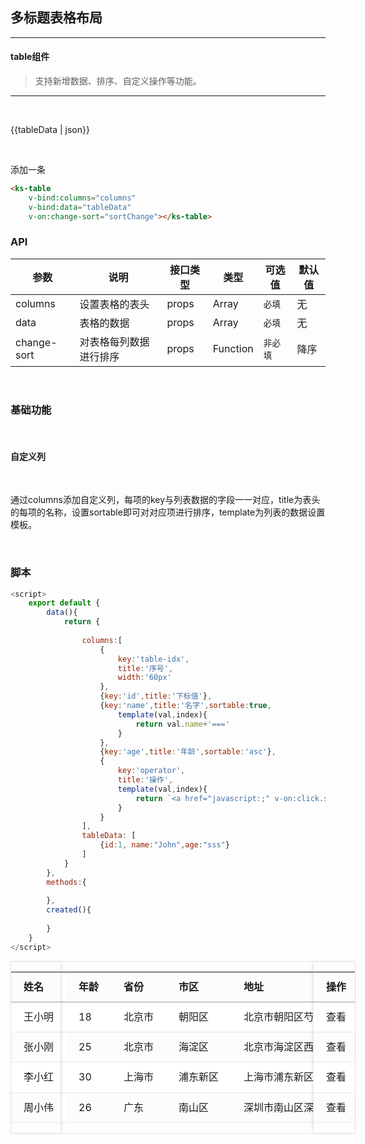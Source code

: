 ##  多标题表格布局

---

#### table组件

> 支持新增数据、排序、自定义操作等功能。

------

<br/>

{{tableData | json}}

<br/>

<ks-table
    v-bind:columns="columns"
    v-bind:data="tableData"
    v-on:change-sort="sortChange"></ks-table>

<ks-button v-on:click="addOneData">添加一条</ks-button>


```html
<ks-table
    v-bind:columns="columns"
    v-bind:data="tableData"
    v-on:change-sort="sortChange"></ks-table>
```
### API

| 参数 | 说明 | 接口类型 | 类型 | 可选值 | 默认值 |
|------|-------|----------|---------|-------|--------|
| columns | 设置表格的表头 | props | Array | `必填` | 无 |
| data | 表格的数据 | props | Array | `必填` | 无 |
| change-sort | 对表格每列数据进行排序 | props  | Function | `非必填` | 降序 |

<br/>

### 基础功能

<br/>

#### 自定义列

<br/>

通过columns添加自定义列，每项的key与列表数据的字段一一对应，title为表头的每项的名称，设置sortable即可对对应项进行排序，template为列表的数据设置模板。


<br/>

### 脚本

```javascript
<script>
    export default {
        data(){
            return {
                
                columns:[
                    {
                        key:'table-idx',
                        title:'序号',
                        width:'60px'
                    },
                    {key:'id',title:'下标值'},
                    {key:'name',title:'名字',sortable:true,
                        template(val,index){
                            return val.name+'==='
                        }
                    },
                    {key:'age',title:'年龄',sortable:'asc'},
                    {
                        key:'operator',
                        title:'操作',
                        template(val,index){
                            return `<a href="javascript:;" v-on:click.stop="output('${index}')" >操作</a><span>|</span><a href="javascript:;" v-on:click.stop="remove('${index}')" >删除</a>`
                        }
                    }
                ],
                tableData: [
                    {id:1, name:"John",age:"sss"}
                ]
            }
        },
        methods:{
            
        },
        created(){
            
        }
    }
</script>
```

<script type="text/javascript">
    export default {
        data(){
            return {
                
                columns:[
                    {
                        key:'table-idx',
                        title:'序号',
                        width:'60px'
                    },
                    {key:'id',title:'下标值'},
                    {key:'name',title:'名字',sortable:true,
                        template(val,index){
                            return val.name+'==='
                        }
                    },
                    {key:'age',title:'年龄',sortable:'asc'},
                    {
                        key:'operator',
                        title:'操作',
                        template(val,index){
                            return `<a href="javascript:;" v-on:click.stop="output('${index}')" >操作</a><span>|</span><a href="javascript:;" v-on:click.stop="remove('${index}')" >删除</a>`
                        }
                    }
                ],
                tableData: [
                    {id:1, name:"John",age:"sss"}
                ]
            }
        },
        methods:{
            addOneData(val){
                this.tableData.push({id:1, name:"John--",age:"sss",work:'IT',work2:'IT2',operator:''})   
            },
            output(val){
                this.$KsNotice.info('内容',`点击序列为：${val}`)
            },
            remove(index){
                // alert('delete: '+index)
                this.tableData.splice(index,1)
            },
            sortChange(key,val){
                this.$KsNotice.info('内容',`排序的字段为：${key}，顺序为：${val}`)
                
            }
        },
        created(){
            
        }
    }
</script>



<div class="table-wrapper">
    <div class="table-box table-striped">
        <div class="table-body">
            <table>
                <tr>
                    <th class="table-hidden">姓名</th>
                    <th>年龄</th>
                    <th>省份</th>
                    <th>市区</th>
                    <th>地址</th>
                    <th>邮编</th>
                    <th class="table-hidden">操作</th>
                </tr>
                <tr>
                    <td class="table-hidden">王小明</td>
                    <td>18</td>
                    <td>北京市</td>
                    <td>朝阳区</td>
                    <td>北京市朝阳区芍药居</td>
                    <td>100000</td>
                    <td class="table-hidden">查看</td>
                </tr>
                <tr>
                    <td class="table-hidden">张小刚</td>
                    <td>25</td>
                    <td>北京市</td>
                    <td>海淀区</td>
                    <td>北京市海淀区西二旗</td>
                    <td>100000</td>
                    <td class="table-hidden">查看</td>
                </tr>
                <tr>
                    <td class="table-hidden">李小红</td>
                    <td>30</td>
                    <td>上海市</td>
                    <td>浦东新区</td>
                    <td>上海市浦东新区世纪大道</td>
                    <td>100000</td>
                    <td class="table-hidden">查看</td>
                </tr>
                <tr>
                    <td class="table-hidden">周小伟</td>
                    <td>26</td>
                    <td>广东</td>
                    <td>南山区</td>
                    <td>深圳市南山区深南大道</td>
                    <td>100000</td>
                    <td class="table-hidden">查看</td>
                </tr>
            </table>
        </div>
        <div class="table-fixed-left" style="width: 79px;">
            <table>
                <tr>
                    <th>姓名</th>
                    <th class="table-hidden">年龄</th>
                    <th class="table-hidden">省份</th>
                    <th class="table-hidden">市区</th>
                    <th class="table-hidden">地址</th>
                    <th class="table-hidden">邮编</th>
                    <th class="table-hidden">操作</th>
                </tr>
                <tr>
                    <td>王小明</td>
                    <td class="table-hidden">18</td>
                    <td class="table-hidden">北京市</td>
                    <td class="table-hidden">朝阳区</td>
                    <td class="table-hidden">北京市朝阳区芍药居</td>
                    <td class="table-hidden">100000</td>
                    <td class="table-hidden">查看</td>
                </tr>
                <tr>
                    <td>张小刚</td>
                    <td class="table-hidden">25</td>
                    <td class="table-hidden">北京市</td>
                    <td class="table-hidden">海淀区</td>
                    <td class="table-hidden">北京市海淀区西二旗</td>
                    <td class="table-hidden">100000</td>
                    <td class="table-hidden">查看</td>
                </tr>
                <tr>
                    <td>李小红</td>
                    <td class="table-hidden">30</td>
                    <td class="table-hidden">上海市</td>
                    <td class="table-hidden">浦东新区</td>
                    <td class="table-hidden">上海市浦东新区世纪大道</td>
                    <td class="table-hidden">100000</td>
                    <td class="table-hidden">查看</td>
                </tr>
                <tr>
                    <td>周小伟</td>
                    <td class="table-hidden">26</td>
                    <td class="table-hidden">广东</td>
                    <td class="table-hidden">南山区</td>
                    <td class="table-hidden">深圳市南山区深南大道</td>
                    <td class="table-hidden">100000</td>
                    <td class="table-hidden">查看</td>
                </tr>
            </table>
        </div>
        <div class="table-fixed-right" style="width: 66px;">
            <table>
                <tr>
                    <th>操作</th>
                    <th class="table-hidden">姓名</th>
                    <th class="table-hidden">年龄</th>
                    <th class="table-hidden">省份</th>
                    <th class="table-hidden">市区</th>
                    <th class="table-hidden">地址</th>
                    <th class="table-hidden">邮编</th>
                </tr>
                <tr>
                    <td>查看</td>
                    <td class="table-hidden">王小明</td>
                    <td class="table-hidden">18</td>
                    <td class="table-hidden">北京市</td>
                    <td class="table-hidden">朝阳区</td>
                    <td class="table-hidden">北京市朝阳区芍药居</td>
                    <td class="table-hidden">100000</td>
                </tr>
                <tr>
                    <td>查看</td>
                    <td class="table-hidden">张小刚</td>
                    <td class="table-hidden">25</td>
                    <td class="table-hidden">北京市</td>
                    <td class="table-hidden">海淀区</td>
                    <td class="table-hidden">北京市海淀区西二旗</td>
                    <td class="table-hidden">100000</td>
                </tr>
                <tr>
                    <td>查看</td>
                    <td class="table-hidden">李小红</td>
                    <td class="table-hidden">30</td>
                    <td class="table-hidden">上海市</td>
                    <td class="table-hidden">浦东新区</td>
                    <td class="table-hidden">上海市浦东新区世纪大道</td>
                    <td class="table-hidden">100000</td>
                </tr>
                <tr>
                    <td>查看</td>
                    <td class="table-hidden">周小伟</td>
                    <td class="table-hidden">26</td>
                    <td class="table-hidden">广东</td>
                    <td class="table-hidden">南山区</td>
                    <td class="table-hidden">深圳市南山区深南大道</td>
                    <td class="table-hidden">100000</td>
                </tr>
            </table>
        </div>
    </div>
</div>

<style lang="sass">
    .table-wrapper{
        width: 550px;
        border: 1px solid #e5e5e5;
        position: relative;

        .table-hidden{
            visibility: hidden;
        }
        .table-fixed-left{
            box-shadow: 2px 0 6px -2px rgba(0,0,0,.2);
            position: absolute;
            left: 0;
            top: 0;
            overflow: hidden;
        }
        .table-fixed-right{
            box-shadow: -2px 0 6px -2px rgba(0,0,0,.2);
            position: absolute;
            top: 0;
            left: auto;
            right: 0;
            overflow: hidden;
        }
    }

    /* table基础样式 */
    .table-striped {
        overflow-y: hidden;
        /*margin: 0 -20px;*/
        /*margin-bottom: 20px;*/
        table { 
            width: 100%;
            white-space: nowrap;
            background: #fff;
            th{
               padding: 10px 20px;
                border: 0;
                line-height: 1.7em;
                border-bottom: 1px solid #999;
                /*border-top:1px solid #e9e9e9;*/
                font-weight: bold;
                text-align: left;
            }
            td{ 
                padding: 10px 20px;
                border: 0;
                line-height: 1.7em;
                border-bottom: 1px solid #e9e9e9;
                vertical-align:top;
                a{
                    color: #2196F3;
                    cursor: pointer;
                }
                i{ 
                    padding-right: 10px; 
                }
            }
        }
        & tbody tr:nth-of-type(odd) { 
            background-color: #fcfcfc; 
        }
    } 
</style>



















<!-- ####  基础样式 -->



<br>

<!-- 
rowspan="2"  意思是向下合并两个单元格
colspan="2"  意思是向右合并两个单元格
<div class="multiple-table">
    <table>  
        <thead>    
            <tr>      
                <th rowspan="2">表头一</th>      
                <th rowspan="2">表头二</th>      
                <th colspan="2"><div>表头三</div></th>      
                <th colspan="3"><div>表头四</div></th>
                <th rowspan="2">表头五</th>     
            </tr>    
            <tr>      
                <th>当月</th>      
                <th>上月</th>      
                <th>当月</th>      
                <th>上月</th>      
                <th>其他</th>      
            </tr>  
        </thead>  
        <tbody>    
            <tr>      
                <td v-for="1 in 8">第1行,第{{$index+1}}列</td> 
            </tr>    
            <tr> 
                <td v-for="1 in 8">第2行,第{{$index+1}}列</td> 
            </tr>    
            <tr>      
                <td v-for="1 in 8">第3行,第{{$index+1}}列</td>   
            </tr> 
        </tbody>
    </table>
</div> -->








